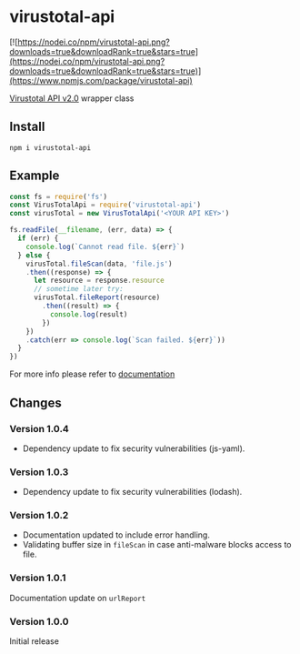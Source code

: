 # virustotal-api

[![https://nodei.co/npm/virustotal-api.png?downloads=true&downloadRank=true&stars=true](https://nodei.co/npm/virustotal-api.png?downloads=true&downloadRank=true&stars=true)](https://www.npmjs.com/package/virustotal-api)

[Virustotal API v2.0](https://developers.virustotal.com/v2.0/reference) wrapper class

## Install

```shell
npm i virustotal-api
```

## Example

```javascript
const fs = require('fs')
const VirusTotalApi = require('virustotal-api')
const virusTotal = new VirusTotalApi('<YOUR API KEY>')

fs.readFile(__filename, (err, data) => {
  if (err) {
    console.log(`Cannot read file. ${err}`)
  } else {
    virusTotal.fileScan(data, 'file.js')
    .then((response) => {
      let resource = response.resource
      // sometime later try:
      virusTotal.fileReport(resource)
        .then((result) => {
          console.log(result)
        })
    })
    .catch(err => console.log(`Scan failed. ${err}`))
  }
})
```

For more info please refer to [documentation](./docs/virus-total.md)

## Changes

### Version 1.0.4

- Dependency update to fix security vulnerabilities (js-yaml).

### Version 1.0.3

- Dependency update to fix security vulnerabilities (lodash).

### Version 1.0.2

- Documentation updated to include error handling.
- Validating buffer size in `fileScan` in case anti-malware blocks access to file.

### Version 1.0.1

Documentation update on `urlReport`

### Version 1.0.0

Initial release
